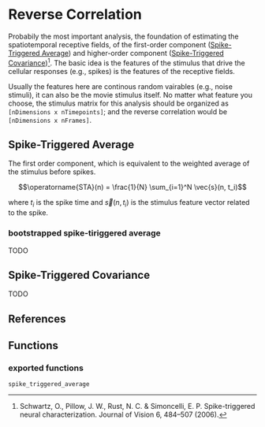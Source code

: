 # Reverse Correlation

Probabily the most important analysis, the foundation of estimating the spatiotemporal receptive fields, of the first-order component ([Spike-Triggered Average](@ref)) and higher-order component ([Spike-Triggered Covariance](@ref))[^schwartzSpiketriggeredNeuralCharacterization2006].
The basic idea is the features of the stimulus that drive the cellular responses (e.g., spikes) is the features of the receptive fields.

Usually the features here are continous random vairables
(e.g., noise stimuli), it can also be the movie stimulus itself. No matter what feature you choose, the stimulus matrix for this analysis should be organized as `[nDimensions x nTimepoints]`; and the reverse correlation would be `[nDimensions x nFrames]`.

## Spike-Triggered Average

The first order component, which is equivalent to the weighted average of the stimulus before spikes.

```math
\operatorname{STA}(n) = \frac{1}{N} \sum_{i=1}^N \vec{s}(n, t_i)
```

where $t_i$ is the spike time and $\vec{s}(n, t_i)$ is the stimulus feature vector related to the spike.

### bootstrapped spike-tiriggered average

TODO

## Spike-Triggered Covariance

TODO

## References

[^schwartzSpiketriggeredNeuralCharacterization2006]: Schwartz, O., Pillow, J. W., Rust, N. C. & Simoncelli, E. P. Spike-triggered neural characterization. Journal of Vision 6, 484–507 (2006).

## Functions

### exported functions

```@docs
spike_triggered_average
```
